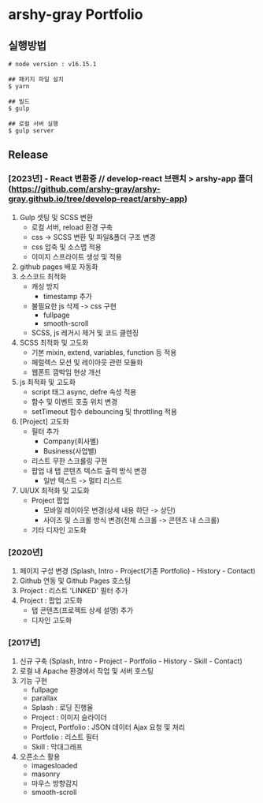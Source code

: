 # arshy-gray Portfolio

## 실행방법

``` 
# node version : v16.15.1

## 패키지 파일 설치
$ yarn

## 빌드
$ gulp 

## 로컬 서버 실행
$ gulp server 
```

## Release
### [2023년] - React 변환중 // develop-react 브랜치 > arshy-app 폴더 (https://github.com/arshy-gray/arshy-gray.github.io/tree/develop-react/arshy-app)
1. Gulp 셋팅 및 SCSS 변환
   * 로컬 서버, reload 환경 구축
   * css -> SCSS 변환 및 파일&폴더 구조 변경
   * css 압축 및 소스맵 적용
   * 이미지 스프라이트 생성 및 적용
2. github pages 배포 자동화
3. 소스코드 최적화
   * 캐싱 방지
      + timestamp 추가
   * 불필요한 js 삭제 -> css 구현
      + fullpage
      + smooth-scroll
   * SCSS, js 레거시 제거 및 코드 클렌징
4. SCSS 최적화 및 고도화
   * 기본 mixin, extend, variables, function 등 적용
   * 페럴렉스 모션 및 레이아웃 관련 모듈화
   * 웹폰트 깜박임 현상 개선
5. js 최적화 및 고도화
   * script 태그 async, defre 속성 적용
   * 함수 및 이벤트 호출 위치 변경
   * setTimeout 함수 debouncing 및 throttling 적용
6. [Project] 고도화
   * 필터 추가
        - Company(회사별)
        - Business(사업별)
   * 리스트 무한 스크롤링 구현
   * 팝업 내 탭 콘텐츠 텍스트 출력 방식 변경
        - 일반 텍스트 -> 멀티 리스트
7. UI/UX 최적화 및 고도화
   * Project 팝업
      + 모바일 레이아웃 변경(상세 내용 하단 -> 상단)
      + 사이즈 및 스크롤 방식 변경(전체 스크롤 -> 콘텐츠 내 스크롤)
   * 기타 디자인 고도화

### [2020년]
1. 페이지 구성 변경 (Splash, Intro - Project(기존 Portfolio) - History - Contact)
2. Github 연동 및 Github Pages 호스팅
4. Project : 리스트 'LINKED' 필터 추가
3. Project : 팝업 고도화
   * 탭 콘텐츠(프로젝트 상세 설명) 추가
   * 디자인 고도화

### [2017년]
1. 신규 구축 (Splash, Intro - Project - Portfolio - History - Skill - Contact)
2. 로컬 내 Apache 환경에서 작업 및 서버 호스팅
3. 기능 구현
   * fullpage
   * parallax
   * Splash : 로딩 진행율
   * Project : 이미지 슬라이더
   * Project, Portfolio : JSON 데이터 Ajax 요청 및 처리
   * Portfolio : 리스트 필터
   * Skill : 막대그래프
4. 오픈소스 활용
   * imagesloaded
   * masonry
   * 마우스 방향감지
   * smooth-scroll
